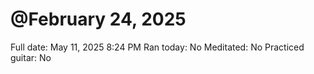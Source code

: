 # @February 24, 2025

Full date: May 11, 2025 8:24 PM
Ran today: No
Meditated: No
Practiced guitar: No